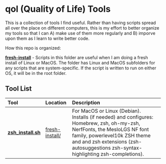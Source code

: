 # qol (Quality of Life) Tools

This is a collection of tools I find useful.  Rather than having scripts spread all over the place on different computers, this is my effort to better organize my tools so that I can A) make use of them more regularly and B) imporve upon them as I learn to write better code.

How this repo is organized:

**[fresh-install](fresh-install/zsh_install.sh)** - Scripts in this folder are useful when I am doing a fresh install of Linux or MacOS.  The folder has Linux and MacOS subfolders for any scripts that are system-specific.  If the script is written to run on either OS, it will be in the root folder.

## Tool List

| Tool | Location | Description |
|:--|:--|:--|
| **[zsh_install.sh](fresh-install/zsh_install.sh)** | [fresh-install/](fresh-install/) | For MacOS or Linux (Debian).  Installs (if needed) and configures: Homebrew, zsh, oh-my-zsh, NerfFonts, the MesloLGS NF font family, powerlevel10k ZSH theme and and zsh extensions (zsh-autosuggestions zsh-syntax-highlighting zsh-completions).


